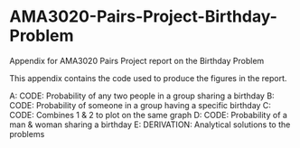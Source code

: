 # AMA3020-Pairs-Project-Birthday-Problem
Appendix for AMA3020 Pairs Project report on the Birthday Problem

This appendix contains the code used to produce the figures in the report.

A: CODE: Probability of any two people in a group sharing a birthday 
B: CODE: Probability of someone in a group having a specific birthday
C: CODE: Combines 1 & 2 to plot on the same graph
D: CODE: Probability of a man & woman sharing a birthday 
E: DERIVATION: Analytical solutions to the problems 
